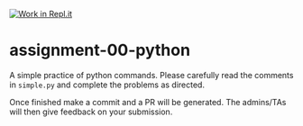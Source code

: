 [![Work in Repl.it](https://classroom.github.com/assets/work-in-replit-14baed9a392b3a25080506f3b7b6d57f295ec2978f6f33ec97e36a161684cbe9.svg)](https://classroom.github.com/online_ide?assignment_repo_id=5298270&assignment_repo_type=AssignmentRepo)
# assignment-00-python
A simple practice of python commands.
Please carefully read the comments in `simple.py` and complete the problems as directed.

Once finished make a commit and a PR will be generated. The admins/TAs will then give feedback on your submission.
